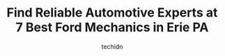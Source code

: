 ---
layout: ampstory
image: https://images.unsplash.com/photo-1501432062811-61cbb25811dc?ixlib=rb-4.0.3&ixid=MnwxMjA3fDB8MHxwaG90by1wYWdlfHx8fGVufDB8fHx8&auto=format&fit=crop&w=640&h=853&q=80
author: techidn
featured: false
description: When it comes to maintaining and repairing your vehicle in Erie PA, USA, you deserve nothing but the best. Thats why the 7 best Ford Mechanic in the area are here to offer their expertise, 
title: Find Reliable Automotive Experts at 7 Best Ford Mechanics in Erie PA
cover:
   title: Find Reliable Automotive Experts at 7 Best Ford Mechanics in Erie PA
   subtitle: Rickpate
   background: https://images.unsplash.com/photo-1501432062811-61cbb25811dc?ixlib=rb-4.0.3&ixid=MnwxMjA3fDB8MHxwaG90by1wYWdlfHx8fGVufDB8fHx8&auto=format&fit=crop&w=640&h=853&q=80

pages: 
 - layout: thirds
   top: <h1>#1 Harrell Automotive</h1>
   bottom: "<p>I came in with a crack in my rear Differential on my 2019 Jeep Cherokee. Not only did they give me a better quote, than the dealer. They had it done in a few days. Faster</p>"
   background: https://images.unsplash.com/photo-1527067829737-402993088e6b?ixlib=rb-4.0.3&ixid=MnwxMjA3fDB8MHxwaG90by1wYWdlfHx8fGVufDB8fHx8&auto=format&fit=crop&w=640&h=853&q=80
   backgroundblur: true
 - layout: thirds
   top: <h1>#2 M&H Auto Sales & Service</h1>
   bottom: "<p>2301 Parade St, Erie, PA 16503, United States</p>"
   background: https://images.unsplash.com/photo-1567095761054-7a02e69e5c43?ixlib=rb-4.0.3&ixid=MnwxMjA3fDB8MHxwaG90by1wYWdlfHx8fGVufDB8fHx8&auto=format&fit=crop&w=640&h=853&q=80
   cta:
      link: https://www.knot35.com/toplist/find-reliable-automotive-experts-at-7-best-ford-mechanics-in-erie-pa/
      text: Find Reliable Automotive Experts at 7 Best Ford Mechanics in Erie PA
 - layout: thirds
   top: <h1>#3 Musolfs Auto Service</h1>
   bottom: "<p>1102 Peach St, Erie, PA 16501, United States</p>"
   background: https://images.unsplash.com/photo-1541356665065-22676f35dd40?ixlib=rb-4.0.3&ixid=MnwxMjA3fDB8MHxwaG90by1wYWdlfHx8fGVufDB8fHx8&auto=format&fit=crop&w=640&h=853&q=80
   cta:
      link: https://www.knot35.com/toplist/find-reliable-automotive-experts-at-7-best-ford-mechanics-in-erie-pa/
      text: Find Reliable Automotive Experts at 7 Best Ford Mechanics in Erie PA
 - layout: thirds
   top: <h1>#4 Eds Transmission & Auto Services</h1>
   bottom: "<p>1228 E 26th St, Erie, PA 16504, United States</p>"
   background: https://images.unsplash.com/photo-1604871000636-074fa5117945?ixlib=rb-4.0.3&ixid=MnwxMjA3fDB8MHxwaG90by1wYWdlfHx8fGVufDB8fHx8&auto=format&fit=crop&w=640&h=853&q=80
   cta:
      link: https://www.knot35.com/toplist/find-reliable-automotive-experts-at-7-best-ford-mechanics-in-erie-pa/
      text: Find Reliable Automotive Experts at 7 Best Ford Mechanics in Erie PA
 - layout: thirds
   top: <h1>#5 Sks Auto And Truck Center</h1>
   bottom: "<p>126 E 12th St, Erie, PA 16501, United States</p>"
   background: https://images.unsplash.com/photo-1615749413727-825b59a857b5?ixlib=rb-4.0.3&ixid=MnwxMjA3fDB8MHxwaG90by1wYWdlfHx8fGVufDB8fHx8&auto=format&fit=crop&w=640&h=853&q=80
   cta:
      link: https://www.knot35.com/toplist/find-reliable-automotive-experts-at-7-best-ford-mechanics-in-erie-pa/
      text: Find Reliable Automotive Experts at 7 Best Ford Mechanics in Erie PA
 - layout: thirds
   top: <h1>#6 Parade Automotive</h1>
   bottom: "<p>1603 Parade St, Erie, PA 16503, United States</p>"
   background: https://images.unsplash.com/photo-1564951434112-64d74cc2a2d7?ixlib=rb-4.0.3&ixid=MnwxMjA3fDB8MHxwaG90by1wYWdlfHx8fGVufDB8fHx8&auto=format&fit=crop&w=640&h=853&q=80
   cta:
      link: https://www.knot35.com/toplist/find-reliable-automotive-experts-at-7-best-ford-mechanics-in-erie-pa/
      text: Find Reliable Automotive Experts at 7 Best Ford Mechanics in Erie PA
 - layout: thirds
   top: <h1>#7 2 Brothers Auto Service And Sales</h1>
   bottom: "<p>1702 Parade St, Erie, PA 16503, United States</p>"
   background: https://images.unsplash.com/photo-1602536052359-ef94c21c5948?ixlib=rb-4.0.3&ixid=MnwxMjA3fDB8MHxwaG90by1wYWdlfHx8fGVufDB8fHx8&auto=format&fit=crop&w=640&h=853&q=80
   cta:
      link: https://www.knot35.com/toplist/find-reliable-automotive-experts-at-7-best-ford-mechanics-in-erie-pa/
      text: Find Reliable Automotive Experts at 7 Best Ford Mechanics in Erie PA
 - layout: thirds
   middle: Continue reading...
   background: https://images.unsplash.com/photo-1518640467707-6811f4a6ab73?ixlib=rb-4.0.3&ixid=MnwxMjA3fDB8MHxwaG90by1wYWdlfHx8fGVufDB8fHx8&auto=format&fit=crop&w=640&h=853&q=80
   cta:
      link: https://www.knot35.com/toplist/find-reliable-automotive-experts-at-7-best-ford-mechanics-in-erie-pa/
      text: Find Reliable Automotive Experts at 7 Best Ford Mechanics in Erie PA
      
---